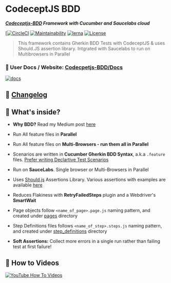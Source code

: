 # CodeceptJS BDD

**_[Codeceptjs-BDD](http://gkushang.github.io/) Framework with Cucumber and Saucelabs cloud_**

[[![CircleCI](https://circleci.com/gh/gkushang/codeceptjs-bdd.svg?style=svg)](https://circleci.com/gh/gkushang/codeceptjs-bdd) [![Maintainability](https://api.codeclimate.com/v1/badges/348efbea54ac5670b73f/maintainability)](https://codeclimate.com/github/gkushang/codeceptjs-bdd/maintainability) [![lerna](https://img.shields.io/badge/maintained%20with-lerna-cc00ff.svg)](https://lerna.js.org/) [![License](https://img.shields.io/npm/l/codeceptjs-cucumber.svg)](LICENSE)

> This framework contains Gherkin BDD Tests with CodeceptJS & uses Should.JS assertion library. Intgrated with Saucelabs to run on Multibrowsers in Parallel

### 📖 User Docs / Website: [Codecpetjs-BDD/Docs](http://gkushang.github.io/)

<a href="https://gkushang.github.io" rel="nofollow noreferrer" target="_blank"><img src="https://i.postimg.cc/8zDLzZRq/Screen-Shot-2020-01-28-at-6-27-28-PM.png" alt="docs"></a>

## 🚚 [Changelog](https://github.com/gkushang/codeceptjs-bdd/blob/develop/documentation/docs/CHANGELOG.md)

## 🧐 What's inside?

-   **Why BDD?** Read my Medium post [here](https://medium.com/hackernoon/bdd-in-3-minutes-c3f8fc022237)

-   Run All feature files in **Parallel**

-   Run All feature files on **Multi-Browsers - run them all in Parallel**

-   Scenarios are written in **Cucumber Gherkin BDD Syntax**, a.k.a `.feature` files. [Prefer writing Declartive Test Scenarios](https://wiki.saucelabs.com/display/DOCS/Best+Practice%3A+Imperative+v.+Declarative+Testing+Scenarios)

-   Run on **SauceLabs**. Single browser or Multi-Browsers in Parallel

-   Uses [Should.js](https://shouldjs.github.io/) Assertions Library. Various assertions with examples are available [here](https://github.com/gkushang/codeceptjs-bdd/blob/master/packages/codeceptjs-cucumber/acceptance/step_definitions/search/github.steps.js)

-   Reduces Flakiness with **RetryFailedSteps** plugin and a Webdriver's **SmartWait**

-   Page objects follow `<name_of_page>.page.js` naming pattern, and created under [pages](https://github.com/gkushang/codeceptjs-bdd/tree/master/packages/codeceptjs-cucumber/acceptance/pages/) directory

-   Step Definitions files follows `<name_of_step>.steps.js` naming pattern, and created under [step_definitions](https://github.com/gkushang/codeceptjs-bdd/tree/master/packages/codeceptjs-cucumber/acceptance/step_definitions) directory

-   **Soft Assertions:** Collect more errors in a single run rather than failing test at first failure!

## 🎥 How to Videos

<a href="https://www.youtube.com/playlist?list=PL4i-APck4KuhawdeMqhREtuVf_14CBihm" rel="nofollow noreferrer" target="_blank"><img src="https://i.postimg.cc/3R3gddC3/quick-setup-yt.png" alt="YouTube How To Videos"></a>
